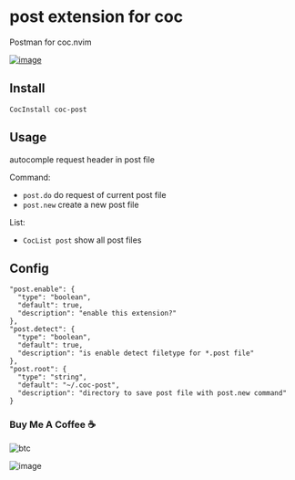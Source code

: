 # post extension for coc

Postman for coc.nvim

[![image](https://user-images.githubusercontent.com/5492542/58384590-f4b9da00-8015-11e9-864d-f231562ff7f9.png)](https://asciinema.org/a/mPF8Em7gBWucjuHlhSFQLMfQL)

## Install

``` vim
CocInstall coc-post
```

## Usage

autocomple request header in post file

Command:

- `post.do` do request of current post file
- `post.new` create a new post file

List:

- `CocList post` show all post files

## Config

``` jsonc
"post.enable": {
  "type": "boolean",
  "default": true,
  "description": "enable this extension?"
},
"post.detect": {
  "type": "boolean",
  "default": true,
  "description": "is enable detect filetype for *.post file"
},
"post.root": {
  "type": "string",
  "default": "~/.coc-post",
  "description": "directory to save post file with post.new command"
}
```

### Buy Me A Coffee ☕️

![btc](https://img.shields.io/keybase/btc/iamcco.svg?style=popout-square)

![image](https://user-images.githubusercontent.com/5492542/42771079-962216b0-8958-11e8-81c0-520363ce1059.png)
